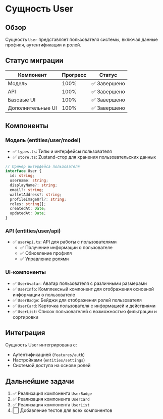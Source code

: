 # Сущность User

## Обзор

Сущность `User` представляет пользователя системы, включая данные профиля, аутентификации и ролей.

## Статус миграции

| Компонент     | Прогресс | Статус                               |
|---------------|----------|--------------------------------------|
| Модель        | 100%     | ✅ Завершено                          |
| API           | 100%     | ✅ Завершено                          |
| Базовые UI    | 100%     | ✅ Завершено                          |
| Дополнительные UI | 100% | ✅ Завершено                          |

## Компоненты

### Модель (entities/user/model)
- ✅ `types.ts`: Типы и интерфейсы пользователя
- ✅ `store.ts`: Zustand-стор для хранения пользовательских данных

```typescript
// Пример интерфейса пользователя
interface User {
  id: string;
  username: string;
  displayName?: string;
  email?: string;
  walletAddress?: string;
  profileImageUrl?: string;
  roles: string[];
  createdAt: Date;
  updatedAt: Date;
}
```

### API (entities/user/api)
- ✅ `userApi.ts`: API для работы с пользователями
  - ✅ Получение информации о пользователе
  - ✅ Обновление профиля
  - ✅ Управление ролями

### UI-компоненты
- ✅ `UserAvatar`: Аватар пользователя с различными размерами
- ✅ `UserInfo`: Комплексный компонент для отображения основной информации о пользователе
- ✅ `UserBadge`: Бейджи для отображения ролей пользователя
- ✅ `UserCard`: Карточка пользователя с информацией и действиями
- ✅ `UserList`: Список пользователей с возможностью фильтрации и сортировки

## Интеграция

Сущность User интегрирована с:
- Аутентификацией (`features/auth`)
- Настройками (`entities/settings`)
- Системой доступа на основе ролей

## Дальнейшие задачи

1. ✅ Реализация компонента `UserBadge`
2. ✅ Реализация компонента `UserCard`
3. ✅ Реализация компонента `UserList`
4. ⬜ Добавление тестов для всех компонентов 